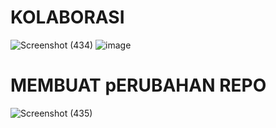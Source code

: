 # KOLABORASI
![Screenshot (434)](https://user-images.githubusercontent.com/79730184/224998048-08edd149-5ba0-4cef-884c-57ee0c9881c8.png)
![image](https://user-images.githubusercontent.com/79730184/224999042-d75e74b5-5daf-4731-8b82-992754b4a235.png)
# MEMBUAT pERUBAHAN REPO
![Screenshot (435)](https://user-images.githubusercontent.com/79730184/225001344-1cb2e942-6827-4ada-92fc-f6935e08138e.png)
